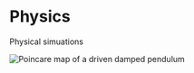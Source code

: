 # Physics
Physical simuations


![Poincare map of a driven damped pendulum](https://i.imgur.com/w98enjk.png)
